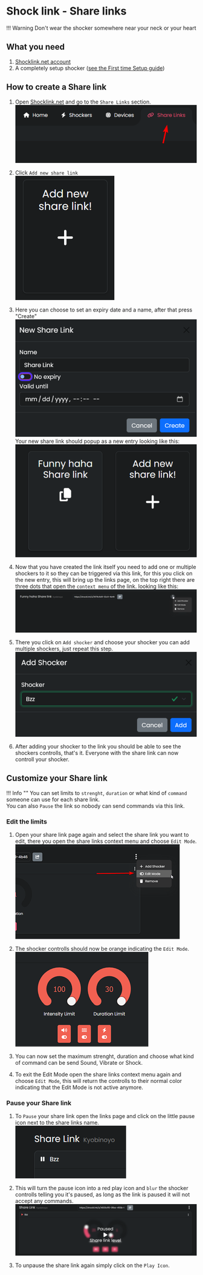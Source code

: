 # Shock link - Share links

!!! Warning
    Don't wear the shocker somewhere near your neck or your heart  
    
## What you need
1. [Shocklink.net account](https://shocklink.net/)
2. A completely setup shocker ([see the First time Setup guide](first-setup.md))



## How to create a Share link

  1. Open [Shocklink.net](https://shocklink.net/) and go to the ``Share Links`` section.  
  ![Image "Image"](../static/guides/how-to-sharelinks/findshocklinks.png)  

  2. Click ``Add new share link``  
![Image "Image"](../static/guides/how-to-sharelinks/addnewsharelink.png)  

  3. Here you can choose to set an expiry date and a name, after that press "Create"  
![Image "Image"](../static/guides/how-to-sharelinks/createshocklink.png)  
Your new share link should popup as a new entry looking like this:  
![Image "Image"](../static/guides/how-to-sharelinks/sharelinkcreated.png)  

  4. Now that you have created the link itself you need to add one or multiple shockers to it so they can be triggered via this link, for this you click on the new entry, this will bring up the links page, on the top right there are three dots that open the ``context menu`` of the link. looking like this:  
![Image "Image"](../static/guides/how-to-sharelinks/addshockertosharelink.png)  
  
  5. There you click on ``Add shocker`` and choose your shocker you can add multiple shockers, just repeat this step.  
![Image "Image"](../static/guides/how-to-sharelinks/addshockertosharelink2.png)  

  6.  After adding your shocker to the link you should be able to see the shockers controlls, that's it. Everyone with the share link can now controll your shocker.


## Customize your Share link
!!! Info ""
    You can set limits to ``strenght``, ``duration`` or what kind of ``command`` someone can use for each share link.  
    You can also ``Pause`` the link so nobody can send commands via this link.  
### Edit the limits  
  1. Open your share link page again and select the share link you want to edit, there you open the share links context menu and choose ``Edit Mode``.
  ![Image "Image"](../static/guides/how-to-sharelinks/editlinkllimits.png)  
  
  2. The shocker controlls should now be orange indicating the ``Edit Mode``.
  ![Image "Image"](../static/guides/how-to-sharelinks/editinterface.png)  
  
  3. You can now set the maximum strenght, duration and choose what kind of command can be send Sound, Vibrate or Shock.

  4. To exit the Edit Mode open the share links context menu again and choose ``Edit Mode``, this will return the controlls to their normal color indicating that the Edit Mode is not active anymore.  
### Pause your Share link
  1. To ``Pause`` your share link open the links page and click on the little pause icon next to the share links name.  
![Image "Image"](../static/guides/how-to-sharelinks/pauseshocker.png)  

  2. This will turn the pause icon into a red play icon and ``blur`` the shocker controlls telling you it's paused, as long as the link is paused it will not accept any commands.
![Image "Image"](../static/guides/how-to-sharelinks/pausedlink.png)  

  3. To unpause the share link again simply click on the ``Play Icon``.

  

  
